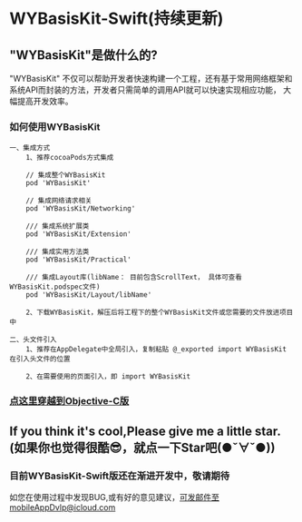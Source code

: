 # WYBasisKit-Swift(持续更新)



## "WYBasisKit"是做什么的?

"WYBasisKit" 不仅可以帮助开发者快速构建一个工程，还有基于常用网络框架和系统API而封装的方法，开发者只需简单的调用API就可以快速实现相应功能， 大幅提高开发效率。

### 如何使用WYBasisKit
```
一、集成方式
    1、推荐cocoaPods方式集成

    // 集成整个WYBasisKit
    pod 'WYBasisKit' 

    // 集成网络请求相关
    pod 'WYBasisKit/Networking'

    /// 集成系统扩展类
    pod 'WYBasisKit/Extension'

    /// 集成实用方法类
    pod 'WYBasisKit/Practical'
    
    /// 集成Layout库(libName： 目前包含ScrollText， 具体可查看WYBasisKit.podspec文件)
    pod 'WYBasisKit/Layout/libName'

    2、下载WYBasisKit，解压后将工程下的整个WYBasisKit文件或您需要的文件放进项目中
    
二、头文件引入
    1、推荐在AppDelegate中全局引入，复制粘贴 @_exported import WYBasisKit 在引入头文件的位置
    
    2、在需要使用的页面引入，即 import WYBasisKit
```

### [点这里穿越到Objective-C版](https://github.com/Jacke-xu/WYBasisKit.git)




## If you think it's cool,Please give me a little star. (如果你也觉得很酷😎，就点一下Star吧(●ˇ∀ˇ●))


### 目前WYBasisKit-Swift版还在渐进开发中，敬请期待


如您在使用过程中发现BUG,或有好的意见建议，可发邮件至mobileAppDvlp@icloud.com
